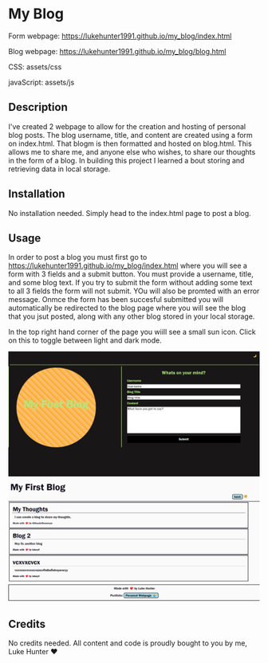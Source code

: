 
# My Blog
Form webpage: https://lukehunter1991.github.io/my_blog/index.html  

Blog webpage: https://lukehunter1991.github.io/my_blog/blog.html  

CSS: assets/css  

javaScript: assets/js  


## Description

I've created 2 webpage to allow for the creation and hosting of personal blog posts. The blog username, title, and content are created using a form on index.html. That blogm is then formatted and hosted on blog.html. This allows me to share me, and anyone else who wishes, to share our thoughts in the form of a blog. In building this project I learned a bout storing and retrieving data in local storage. 


## Installation

No installation needed. Simply head to the index.html page to post a blog.

## Usage

In order to post a blog you must first go to https://lukehunter1991.github.io/my_blog/index.html where you will see a form with 3 fields and a submit button. You must provide a username, title, and some blog text. If you try to submit the form without adding some text to all 3 fields the form will not submit. YOu will also be promted with an error message. Onmce the form has been succesful submitted you  will automatically be redirected to the blog page where you will see the blog that you jsut posted, along with any other blog stored in your local storage.  

In the top right hand corner of the page you wiill see a small sun icon. Click on this to toggle between light and dark mode.

![form page](./assets/images/form.png)
![blog page](./assets/images/blog.png)
## Credits

No credits needed. All content and code is proudly bought to you by me, Luke Hunter ❤️

